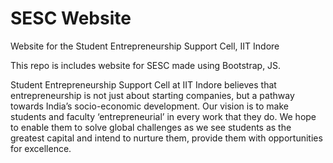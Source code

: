 # SESC Website
Website for the Student Entrepreneurship Support Cell, IIT Indore

This repo is includes website for SESC made using Bootstrap, JS.

Student Entrepreneurship Support Cell at IIT Indore believes that entrepreneurship is not just about starting companies, but a pathway towards India’s socio-economic development. Our vision is to make students and faculty ‘entrepreneurial’ in every work that they do. We hope to enable them to solve global challenges as we see students as the greatest capital and intend to nurture them, provide them with opportunities for excellence.
